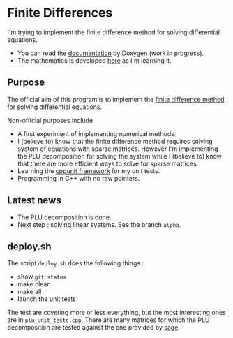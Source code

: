 # Finite Differences

I'm trying to implement the finite difference method for solving differential equations.

* You can read the [documentation](http://laurent.claessens-donadello.eu/finitediff/html/index.html) by Doxygen (work in progress).
* The mathematics is developed [here](http://laurent.claessens-donadello.eu/pdf/lefrido.pdf) as I'm learning it.

## Purpose

The official aim of this program is to implement the [finite difference method ](https://en.wikipedia.org/wiki/Finite_difference_method)  for solving differential equations.

Non-official purposes include
* A first experiment of implementing numerical methods.
* I (believe to) know that the finite difference method requires solving system of equations with sparse matrices. However I'm implementing the PLU decomposition for solving the system while I (believe to) know that there are more efficient ways to solve for sparse matrices.
* Learning the [cppunit framework](https://en.wikipedia.org/wiki/Cppunit) for my unit tests.
* Programming in C++ with no raw pointers.

## Latest news

* The PLU decomposition is done.
* Next step : solving linear systems. See the branch `alpha`.

## deploy.sh

The script `deploy.sh` does the following things :
* show `git status`
* make clean
* make all 
* launch the unit tests

The test are covering more or less everything, but the most interesting ones are in `plu_unit_tests.cpp`. There are many matrices for which the PLU decomposition are tested against the one provided by [sage](https://sagemath.org).
